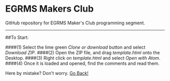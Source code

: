 # EGRMS Makers Club

GitHub repository for EGRMS Maker's Club programming segment.

-------------------------------------------------------------------------------------

##To Start:

####(1)  Select the lime green *Clone or download* button and select *Download ZIP*.
####(2)  Open the ZIP file, and drag *template.html* onto the Desktop.
####(3)  Right click on *template.html* and select *Open with Atom*.
####(4)  Once it is loaded and opened, find the comments and read them.

Here by mistake? Don't worry. [Go Back!](https://github.com/)

